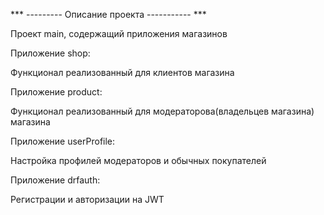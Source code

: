 *** --------- Описание проекта ----------- ***

Проект main, содержащий приложения магазинов

Приложение shop:

Функционал реализованный для клиентов магазина

Приложение product:

Функционал реализованный для модераторова(владельцев магазина) магазина

Приложение userProfile:

Настройка профилей модераторов и обычных покупателей



Приложение drfauth:

Регистрации и авторизации на JWT